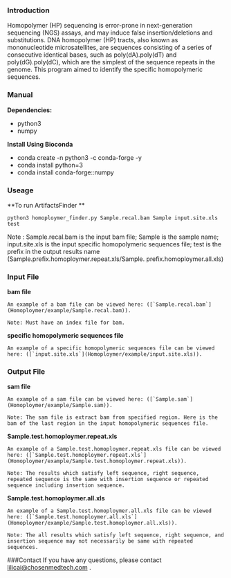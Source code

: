 ### Introduction

Homopolymer (HP) sequencing is error-prone in next-generation sequencing (NGS) assays, and may induce false insertion/deletions and substitutions. DNA homopolymer (HP) tracts, also known as mononucleotide microsatellites, are sequences consisting of a series of consecutive identical bases, such as poly(dA).poly(dT) and poly(dG).poly(dC), which are the simplest of the sequence repeats in the genome. This program aimed to identify the specific homopolymeric sequences.


### Manual

**Dependencies:**
* python3
* numpy

**Install Using Bioconda**
* conda create -n python3 -c conda-forge -y
* conda install python=3
* conda install conda-forge::numpy

### Useage

**To run ArtifactsFinder **

	python3 homoploymer_finder.py Sample.recal.bam Sample input.site.xls test

Note : 
Sample.recal.bam is the input bam file; 
Sample is the sample name; 
input.site.xls is the input specific homopolymeric sequences file; 
test is the prefix in the output results name (Sample.prefix.homoploymer.repeat.xls/Sample. prefix.homoploymer.all.xls)


### Input File
**bam file**
```
An example of a bam file can be viewed here: ([`Sample.recal.bam`](Homoploymer/example/Sample.recal.bam)).

Note: Must have an index file for bam.
```

**specific homopolymeric sequences file**
```
An example of a specific homopolymeric sequences file can be viewed here: ([`input.site.xls`](Homoploymer/example/input.site.xls)).
```
### Output File
**sam file**
```
An example of a sam file can be viewed here: ([`Sample.sam`](Homoploymer/example/Sample.sam)).

Note: The sam file is extract bam from specified region. Here is the bam of the last region in the input homopolymeric sequences file.
```
**Sample.test.homoploymer.repeat.xls**
```
An example of a Sample.test.homoploymer.repeat.xls file can be viewed here: ([`Sample.test.homoploymer.repeat.xls`](Homoploymer/example/Sample.test.homoploymer.repeat.xls)).

Note: The results which satisfy left sequence, right sequence, repeated sequence is the same with insertion sequence or repeated sequence including insertion sequence.
```
**Sample.test.homoploymer.all.xls**
```
An example of a Sample.test.homoploymer.all.xls file can be viewed here: ([`Sample.test.homoploymer.all.xls`](Homoploymer/example/Sample.test.homoploymer.all.xls)).

Note: The all results which satisfy left sequence, right sequence, and insertion sequence may not necessarily be same with repeated sequences.
```
###Contact
If you have any questions, please contact lilicai@chosenmedtech.com .
